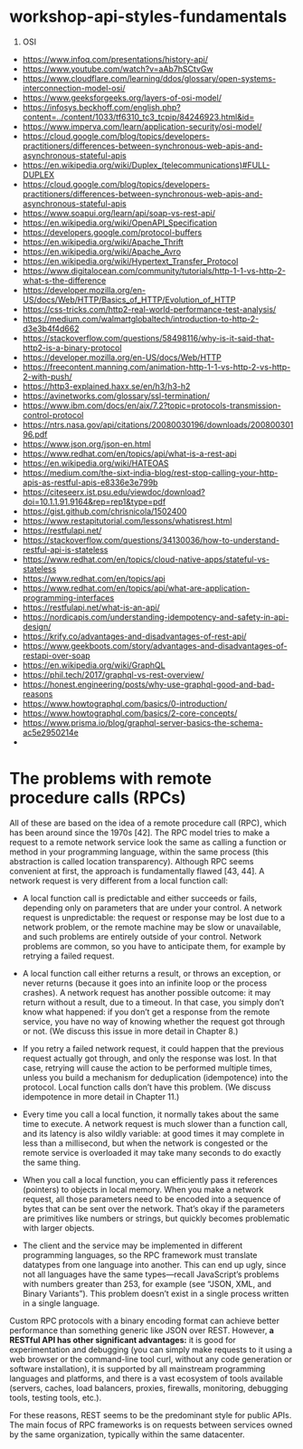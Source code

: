 # workshop-api-styles-fundamentals

1. OSI

- https://www.infoq.com/presentations/history-api/
- https://www.youtube.com/watch?v=aAb7hSCtvGw
- https://www.cloudflare.com/learning/ddos/glossary/open-systems-interconnection-model-osi/
- https://www.geeksforgeeks.org/layers-of-osi-model/
- https://infosys.beckhoff.com/english.php?content=../content/1033/tf6310_tc3_tcpip/84246923.html&id=
- https://www.imperva.com/learn/application-security/osi-model/
- https://cloud.google.com/blog/topics/developers-practitioners/differences-between-synchronous-web-apis-and-asynchronous-stateful-apis
- https://en.wikipedia.org/wiki/Duplex_(telecommunications)#FULL-DUPLEX
- https://cloud.google.com/blog/topics/developers-practitioners/differences-between-synchronous-web-apis-and-asynchronous-stateful-apis
- https://www.soapui.org/learn/api/soap-vs-rest-api/
- https://en.wikipedia.org/wiki/OpenAPI_Specification
- https://developers.google.com/protocol-buffers
- https://en.wikipedia.org/wiki/Apache_Thrift
- https://en.wikipedia.org/wiki/Apache_Avro
- https://en.wikipedia.org/wiki/Hypertext_Transfer_Protocol
- https://www.digitalocean.com/community/tutorials/http-1-1-vs-http-2-what-s-the-difference
- https://developer.mozilla.org/en-US/docs/Web/HTTP/Basics_of_HTTP/Evolution_of_HTTP
- https://css-tricks.com/http2-real-world-performance-test-analysis/
- https://medium.com/walmartglobaltech/introduction-to-http-2-d3e3b4f4d662
- https://stackoverflow.com/questions/58498116/why-is-it-said-that-http2-is-a-binary-protocol
- https://developer.mozilla.org/en-US/docs/Web/HTTP
- https://freecontent.manning.com/animation-http-1-1-vs-http-2-vs-http-2-with-push/
- https://http3-explained.haxx.se/en/h3/h3-h2
- https://avinetworks.com/glossary/ssl-termination/
- https://www.ibm.com/docs/en/aix/7.2?topic=protocols-transmission-control-protocol
- https://ntrs.nasa.gov/api/citations/20080030196/downloads/20080030196.pdf
- https://www.json.org/json-en.html
- https://www.redhat.com/en/topics/api/what-is-a-rest-api
- https://en.wikipedia.org/wiki/HATEOAS
- https://medium.com/the-sixt-india-blog/rest-stop-calling-your-http-apis-as-restful-apis-e8336e3e799b
- https://citeseerx.ist.psu.edu/viewdoc/download?doi=10.1.1.91.9164&rep=rep1&type=pdf
- https://gist.github.com/chrisnicola/1502400
- https://www.restapitutorial.com/lessons/whatisrest.html
- https://restfulapi.net/
- https://stackoverflow.com/questions/34130036/how-to-understand-restful-api-is-stateless
- https://www.redhat.com/en/topics/cloud-native-apps/stateful-vs-stateless
- https://www.redhat.com/en/topics/api
- https://www.redhat.com/en/topics/api/what-are-application-programming-interfaces
- https://restfulapi.net/what-is-an-api/
- https://nordicapis.com/understanding-idempotency-and-safety-in-api-design/
- https://krify.co/advantages-and-disadvantages-of-rest-api/
- https://www.geekboots.com/story/advantages-and-disadvantages-of-restapi-over-soap
- https://en.wikipedia.org/wiki/GraphQL
- https://phil.tech/2017/graphql-vs-rest-overview/
- https://honest.engineering/posts/why-use-graphql-good-and-bad-reasons
- https://www.howtographql.com/basics/0-introduction/
- https://www.howtographql.com/basics/2-core-concepts/
- https://www.prisma.io/blog/graphql-server-basics-the-schema-ac5e2950214e
-

# The problems with remote procedure calls (RPCs)

All of these are based on the idea of a remote procedure call (RPC), which has been around since the 1970s [42]. The RPC model tries to make a request to a remote network service look the same as calling a function or method in your programming language, within the same process (this abstraction is called location transparency). Although RPC seems convenient at first, the approach is fundamentally flawed [43, 44]. A network request is very different from a local function call:

- A local function call is predictable and either succeeds or fails, depending only on parameters that are under your control. A network request is unpredictable: the request or response may be lost due to a network problem, or the remote machine may be slow or unavailable, and such problems are entirely outside of your control. Network problems are common, so you have to anticipate them, for example by retrying a failed request.

- A local function call either returns a result, or throws an exception, or never returns (because it goes into an infinite loop or the process crashes). A network request has another possible outcome: it may return without a result, due to a timeout. In that case, you simply don’t know what happened: if you don’t get a response from the remote service, you have no way of knowing whether the request got through or not. (We discuss this issue in more detail in Chapter 8.)

- If you retry a failed network request, it could happen that the previous request actually got through, and only the response was lost. In that case, retrying will cause the action to be performed multiple times, unless you build a mechanism for deduplication (idempotence) into the protocol. Local function calls don’t have this problem. (We discuss idempotence in more detail in Chapter 11.)

- Every time you call a local function, it normally takes about the same time to execute. A network request is much slower than a function call, and its latency is also wildly variable: at good times it may complete in less than a millisecond, but when the network is congested or the remote service is overloaded it may take many seconds to do exactly the same thing.

- When you call a local function, you can efficiently pass it references (pointers) to objects in local memory. When you make a network request, all those parameters need to be encoded into a sequence of bytes that can be sent over the network. That’s okay if the parameters are primitives like numbers or strings, but quickly becomes problematic with larger objects.

- The client and the service may be implemented in different programming languages, so the RPC framework must translate datatypes from one language into another. This can end up ugly, since not all languages have the same types—recall JavaScript’s problems with numbers greater than 253, for example (see “JSON, XML, and Binary Variants”). This problem doesn’t exist in a single process written in a single language.

Custom RPC protocols with a binary encoding format can achieve better performance than something generic like JSON over REST. However, **a RESTful API has other significant advantages:** it is good for experimentation and debugging (you can simply make requests to it using a web browser or the command-line tool curl, without any code generation or software installation), it is supported by all mainstream programming languages and platforms, and there is a vast ecosystem of tools available (servers, caches, load balancers, proxies, firewalls, monitoring, debugging tools, testing tools, etc.).

For these reasons, REST seems to be the predominant style for public APIs. The main focus of RPC frameworks is on requests between services owned by the same organization, typically within the same datacenter.

